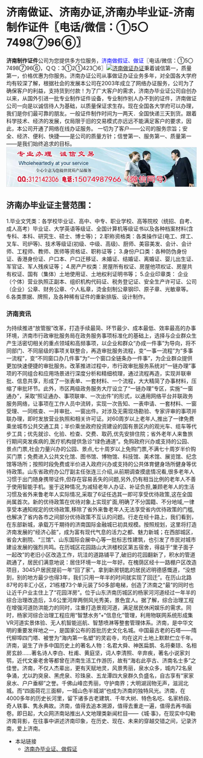 # 济南做证、济南办证,济南办毕业证-济南制作证件〖电话/微信：①5〇7498⑦96⑥〗
**济南制作证件**公司为您提供多方位服务，<font color=blue>济南做假证、做证</font>〖电话/微信：①5〇7498⑦96⑥，ＱＱ：3①2①423〇6〗[![济南做证办证](https://wpa.qq.com/pa?p=2:312142306:41)](https://wpa.qq.com/msgrd?v=3&amp;uin=312142306&amp;site=qq&amp;menu=yes)秉着诚信第一，质量第一，价格优惠为你服务。济南办证公司从事做证办证业务多年，对全国各大学府均有较深了解，根据社会的发展本公司在2003年成立了网络办证服务，公司为了确保客户的利益，支持货到付款！为了广大客户的需求，济南办毕业证公司自创办以来，从国外引进一批专业制作证件设备，专业制作别人办不到的证件，济南做证公司一向是以诚信待人为基础，以质量保证求生存。现在全国各大学府可以办理，我们是你们最可靠的朋友。一般证件制作时间为一两天．全国快递三天到货。跟着科学技术、经济的发展，仅局限于旧的交易模式亦远远不能满足客户的要求，因此，本公司开通了网络在线办证服务。
一切为了客户——公司的服务宗旨；安全、经济、便利、快捷——是公司的质量方针；信誉第一、服务第一、质量第一——是我们始终追求的目标。 
![济南办毕业证,济南做证,济南做假证,济南制作证件](./150-1.jpg)

## 济南办毕业证主营范围：
1.毕业文凭类：各学校毕业证、高中、中专、职业学校、高等院校（统招、自考、成人高考）毕业证、大学英语等级证、全国计算机等级证书以及各种档案材料(含专科、本科、研究生、硕士、博士等)；
2.职称资格类：各类操作证(电工、焊工、叉车、司炉等)、技术等级证(初级、中级、高级)、厨师、美容美发、会计、会计师、工程师、教师、医师等资格证、职称证等；
3.身份户口类：各种防伪身份证、香港身份证、户口本、户口迁移证、未婚证、结婚证、离婚证、婴儿出生证、军官证、军人残疾证等；
4.房产产权类：房屋所有权证、房屋他项权证、房屋共有权证、国有（集体）土地使用证、土地权利证明书等；
5.企业印章类： 企业（个体）营业执照正副本、组织机构代码证、税务登记证、安全生产许可证、公司（企业）公章、财务公章、个人私章，烫金刻制公章钢印、原子章、光敏章等。
6.各类票据、牌照，及各种稀有证件的重新排版、设计制作。

### 济南资讯
为持续推进“放管服”改革，打造手续最简、环节最少、成本最低、效率最高的办事环境，济南市行政审批服务局在政务服务事项标准化的基础上，选择与企业群众生产生活密切相关的重点领域和高频事项，以企业和群众“办成一件事”为导向，将不同部门、不同层级的事项关联整合，再造审批服务流程，变“一事一流程”为“多事一流程”，变“不同窗口办几件事”为“一个窗口全链条办一件事”，为企业群众提供更加快速便捷的审批服务。改革推进过程中，市行政审批服务系统对“一链办理”事项的不同组合和应用场景进行深度分析和精细梳理，通过流程再造，实现并联审批、信息共享，形成了一张表单、一套材料、一个流程，大大精简了办事材料，压缩了审批环节。此外，市区两级政务服务大厅设立了“一链办理”专区，实施“一窗通办”，采取“照证通办、事项联审、一次出件”的形式，以通用网络平台并联政务服务网络，让事项在工作人员中流转，实现一次告知、一表申请、一套材料、一窗受理、一同核查、一并审批、一窗出件。对涉及无需现场勘验、专家评审的事项并联办理，即时发放营业执照和相关许可证。对60周岁以上老年人,推出了一律免费乘坐城市公共交通工具；半价乘坐政府投资建设的国有景区内的观光车、缆车等代步工具；优先就诊、化验、检查、交费、取药,优先安排住院；省外老年人来鲁旅行期间突发疾病的,医疗机构提供急诊“绿色通道”。免购政府兴办或支持的公园、景点门票,社会力量兴办的公园、景点,七十周岁以上免购门票,不满七十周岁半价购买门票；免费进入公共文化馆、图书馆、博物馆、科技馆、美术馆、展览馆、纪念馆等场所；按照时段免费或半价进入政府兴办或支持的公共体育健身场所健身等优待政策。山东省政府办公厅副主任张连三介绍,从前期调查摸底情况看,很多老年人习惯于出门随身携带证件,但存在容易丢失的问题,另外,仍有相当比例的老年人不善于使用智能手机。鉴于这种情况,为减轻老年人办证、补证负担,兼顾老年人的生活习惯及省外来鲁老年人实际情况,采取了6证任选其一即可享受优待政策,这在全国尚属首次。新的优待政策在优待对象上实现扩面,明确了不分国籍、不分地域,一律享受本通知规定的优待政策,移除了省外来鲁老年人无法享受省内优待政策的门槛,也解决了省内各市之间部分优待政策不互认的问题。行走在经十路上，我们看到，在东部新城，承载万千期待的济南国际金融城已初具规模。按照规划，这里将打造济南发展的“经济心脏”，成为富有现代气息的活力之都、魅力新城；在西部城区，省会大剧院、“三馆”、山东国际会展中心等一批标志性建筑，也引发了市民对城市建设发展的强烈共鸣。在历城区花园路山大洪楼校区第五宿舍，得益于“里子面子一起改”的老旧小区改造工作，坑洼的道路铺平了,破旧的花园翻新了，积水的管道疏通了，居民们满意地说：居住环境一年比一年好。在槐荫区经十一路棚户区改造项目，3045户居民提前一年“回了家”。拿到新房钥匙的居民迟明德感慨道，“没想到，别的地方最少也得3年，我们只用一年半的时间就实现了回迁”。在历山北路87号的丰汇小区，21栋楼73个单元装了50多部电梯，创造了济南之“最”的同时也让近千户业主住上了“花园洋房”。位于山东济南历城区的杨家河河道经过一年半的综合治理改造后，3.6公里河岸两侧风光秀美，景色宜人。据了解，综合治理工程在增强河道防洪能力的同时，注重打造景观河道，满足居民休闲娱乐的需求。同时，杨家河综合治理工程应用“智慧水务”+“信息化”管理，利用物联网系统形成集VR河道实景体验、无人机智能巡航、智慧喷淋等整套管理体系。济南，是中华文明的重要发祥地之一，是国家公布的首批历史文化名城。中国最古老的石塔——隋代柳埠四门塔、被誉为“海内第一名塑”的灵岩寺，均在这片土地上默默伫立千年。济南，诞生了许多中国历史上的著名人物：名君大舜、神医扁鹊、名将秦琼、名相房玄龄……著名诗人李白、杜甫、黄庭坚，词人李清照、辛弃疾，著名小说家刘鹗，近代文豪老舍等都曾在济南生活工作游历，故有“海右此亭古、济南名士多”之佳誉。济南，不仅人杰辈出，更有天赋地灵，风景秀丽，泉水众多，城内72名泉争涌，尤以趵突泉、黑虎泉、珍珠泉、五龙潭四大泉群久负盛名，自古享有“家家泉水、户户垂柳”之誉。千佛山峰峦秀丽，守护南界；大明湖润物无声，滋润北城。而“四面荷花三面柳，一城山色半城湖”也成为济南的独特风光。济南，在4000多年的历史长河里，留下诸多古老建筑、千年大树、特色名吃、名家桥段、奇人轶事、隽永典故。济南，值得去追本溯源，值得去重走一遍，值得去再书画卷。即日起，大众网济南站推出人文地理类新闻栏目——《城·事》，在现实中勾勒济南背影，在往事中讲述济南印象，在历史、现在、未来的穿越交错之间，记录济南，爱上济南。

* 本站链接
  * [济南办毕业证、做假证](http://jnblzs.github.io)
